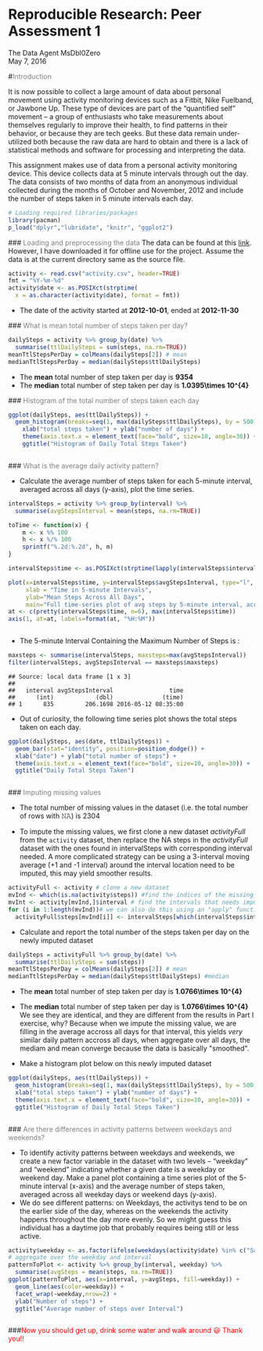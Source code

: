 # Reproducible Research: Peer Assessment 1
The Data Agent MsDbl0Zero  
May 7, 2016  


#<span style="color:#808080">Introduction</span>
  
  It is now possible to collect a large amount of data about personal movement using activity monitoring devices such as a Fitbit, Nike Fuelband, or Jawbone Up. These type of devices are part of the “quantified self” movement – a group of enthusiasts who take measurements about themselves regularly to improve their health, to find patterns in their behavior, or because they are tech geeks. But these data remain under-utilized both because the raw data are hard to obtain and there is a lack of statistical methods and software for processing and interpreting the data.

  This assignment makes use of data from a personal activity monitoring device. This device collects data at 5 minute intervals through out the day. The data consists of two months of data from an anonymous individual collected during the months of October and November, 2012 and include the number of steps taken in 5 minute intervals each day.



```r
# Loading required libraries/packages
library(pacman)
p_load("dplyr","lubridate", "knitr", "ggplot2")
```

###<span style="color:#808080"> Loading and preprocessing the data</span>
The data can be found at this [link](https://d396qusza40orc.cloudfront.net/repdata%2Fdata%2Factivity.zip).
However, I have downloaded it for offline use for the project. Assume the data is at the current directory same as the source file.


```r
activity <- read.csv("activity.csv", header=TRUE)
fmt = "%Y-%m-%d"
activity$date <- as.POSIXct(strptime(
  x = as.character(activity$date), format = fmt))
```

- The date of the activity started at **2012-10-01**, ended at **2012-11-30**

###<span style="color:#808080"> What is mean total number of steps taken per day?</span>

```r
dailySteps = activity %>% group_by(date) %>%
  summarise(ttlDailySteps = sum(steps, na.rm=TRUE))
meanTtlStepsPerDay = colMeans(dailySteps[2]) # mean 
medianTtlStepsPerDay = median(dailySteps$ttlDailySteps)
```

- The __mean__ total number of step taken per day is **9354**
- The __median__ total number of step taken per day is **1.0395\times 10^{4}**

###<span style="color:#808080"> Histogram of the total number of steps taken each day</span>


```r
ggplot(dailySteps, aes(ttlDailySteps)) + 
  geom_histogram(breaks=seq(1, max(dailySteps$ttlDailySteps), by = 500),col="red",fill="blue", alpha = .2) +
    xlab("total steps taken") + ylab("number of days") +
    theme(axis.text.x = element_text(face="bold", size=10, angle=30)) + 
    ggtitle("Histogram of Daily Total Steps Taken")
```

<img src="PA1_template_files/figure-html/unnamed-chunk-4-1.png" title="" alt="" style="display: block; margin: auto;" />

###<span style="color:#808080"> What is the average daily activity pattern?</span>

- Calculate the average number of steps taken for each 5-minute interval, averaged across all days (y-axis), plot the time series. 


```r
intervalSteps = activity %>% group_by(interval) %>%
  summarise(avgStepsInterval = mean(steps, na.rm=TRUE))

toTime <- function(x) {
    m <- x %% 100
    h <- x %/% 100
    sprintf("%.2d:%.2d", h, m)
}

intervalSteps$time <- as.POSIXct(strptime(lapply(intervalSteps$interval, toTime), "%H:%M"))

plot(x=intervalSteps$time, y=intervalSteps$avgStepsInterval, type="l", xaxt="n",
     xlab = "Time in 5-minute Intervals", 
     ylab="Mean Steps Across All Days", 
     main="Full time-series plot of avg steps by 5-minute interval, across all days")
at <- c(pretty(intervalSteps$time, n=6), max(intervalSteps$time))
axis(1, at=at, labels=format(at, "%H:%M"))
```

<img src="PA1_template_files/figure-html/unnamed-chunk-5-1.png" title="" alt="" style="display: block; margin: auto;" />

- The 5-minute Interval Containing the Maximum Number of Steps is :


```r
maxsteps <- summarise(intervalSteps, maxsteps=max(avgStepsInterval))
filter(intervalSteps, avgStepsInterval == maxsteps$maxsteps)
```

```
## Source: local data frame [1 x 3]
## 
##   interval avgStepsInterval                time
##      (int)            (dbl)              (time)
## 1      835         206.1698 2016-05-12 08:35:00
```


- Out of curiosity, the following time series plot shows the total steps taken on each day. 


```r
ggplot(dailySteps, aes(date, ttlDailySteps)) + 
  geom_bar(stat="identity", position=position_dodge()) +
  xlab("date") + ylab("total number of steps") +
  theme(axis.text.x = element_text(face="bold", size=10, angle=30)) + 
  ggtitle("Daily Total Steps Taken")
```

<img src="PA1_template_files/figure-html/unnamed-chunk-7-1.png" title="" alt="" style="display: block; margin: auto;" />

###<span style="color:#808080"> Imputing missing values</span>

- The total number of missing values in the dataset (i.e. the total number of rows with 𝙽𝙰) is 2304

- To impute the missing values, we first clone a new dataset *activityFull* from the `activity` dataset, then replace the NA steps in the *activityFull* dataset with the ones found in intervalSteps with corresponding interval needed. A more complicated strategy can be using a 3-interval moving average (+1 and -1 interval) around the interval location need to be imputed, this may yield smoother results.


```r
activityFull <- activity # clone a new dataset
mvInd <- which(is.na(activity$steps)) #find the indices of the missing values
mvInt <- activity[mvInd,]$interval # find the intervals that needs imputed values for steps
for (i in 1:length(mvInd))# we can also do this using an "apply" function without using the for loop
  activityFull$steps[mvInd[i]] <- intervalSteps[which(intervalSteps$interval==mvInt[i]),2][[1]]
```

- Calculate and report the total number of the steps taken per day on the newly imputed dataset 

```r
dailySteps = activityFull %>% group_by(date) %>%
  summarise(ttlDailySteps = sum(steps))
meanTtlStepsPerDay = colMeans(dailySteps[2]) # mean 
medianTtlStepsPerDay = median(dailySteps$ttlDailySteps) #median
```

- The __mean__ total number of step taken per day is **1.0766\times 10^{4}**
- The __median__ total number of step taken per day is **1.0766\times 10^{4}**
We see they are identical, and they are different from the results in Part I exercise, why? Because when we impute the missing value, we are filling in the average accross all days for that interval, this yields *very* similar daily pattern accross all days, when aggregate over all days, the mediam and mean converge because the data is basically "smoothed". 

- Make a histogram plot below on this newly imputed dataset


```r
ggplot(dailySteps, aes(ttlDailySteps)) + 
  geom_histogram(breaks=seq(1, max(dailySteps$ttlDailySteps), by = 500),col="red",fill="blue", alpha = .2) +
  xlab("total steps taken") + ylab("number of days") +
  theme(axis.text.x = element_text(face="bold", size=10, angle=30)) + 
  ggtitle("Histogram of Daily Total Steps Taken")
```

<img src="PA1_template_files/figure-html/unnamed-chunk-10-1.png" title="" alt="" style="display: block; margin: auto;" />

###<span style="color:#808080"> Are there differences in activity patterns between weekdays and weekends?</span>

- To identify activity patterns between weekdays and weekends, we create a new factor variable in the dataset with two levels – “weekday” and “weekend” indicating whether a given date is a weekday or weekend day. Make a panel plot containing a time series plot of the 5-minute interval (x-axis) and the average number of steps taken, averaged across all weekday days or weekend days (y-axis). 
- We do see different patterns: on Weekdays, the activitys tend to be on the earlier side of the day, whereas on the weekends the activity happens throughout the day more evenly. So we might guess this individual has a daytime job that probably requires being still or less active.


```r
activity$weekday <- as.factor(ifelse(weekdays(activity$date) %in% c("Saturday", "Sunday"), "weekend", "weekday"))
# aggregate over the weekday and interval
patternToPlot <- activity %>% group_by(interval, weekday) %>%
  summarise(avgSteps = mean(steps, na.rm=TRUE))
ggplot(patternToPlot, aes(x=interval, y=avgSteps, fill=weekday)) +
  geom_line(aes(color=weekday)) +
  facet_wrap(~weekday,nrow=2) +
  ylab("Number of steps") +
  ggtitle("Average number of steps over Interval")
```

<img src="PA1_template_files/figure-html/unnamed-chunk-11-1.png" title="" alt="" style="display: block; margin: auto;" />


###<span style="color:red">Now you should get up, drink some water and walk around &#x1f603; Thank you!! </span>

